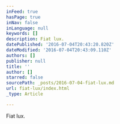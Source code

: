 ```yaml
---
inFeed: true
hasPage: true
inNav: false
inLanguage: null
keywords: []
description: Fiat lux.
datePublished: '2016-07-04T20:43:20.820Z'
dateModified: '2016-07-04T20:43:09.110Z'
authors: []
publisher: null
title: ''
author: []
starred: false
sourcePath: _posts/2016-07-04-fiat-lux.md
url: fiat-lux/index.html
_type: Article

---
```

Fiat lux.